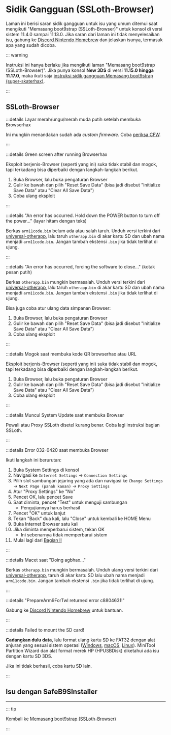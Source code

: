 # Sidik Gangguan (SSLoth-Browser)

Laman ini berisi saran sidik gangguan untuk isu yang umum ditemui saat mengikuti "Memasang boot9strap (SSLoth-Browser)" untuk konsol di versi sistem 11.4.0 sampai 11.13.0. Jika saran dari laman ini tidak menyelesaikan isu, gabung ke [Discord Nintendo Homebrew](https://discord.gg/MWxPgEp) dan jelaskan isunya, termasuk apa yang sudah dicoba.

::: warning

Instruksi ini hanya berlaku jika mengikuti laman "Memasang boot9strap (SSLoth-Browser)". Jika punya konsol **New 3DS** di versi **11.15.0 hingga 11.17.0**, maka ikuti saja [instruksi sidik gangguan Memasang boot9strap (super-skaterhax)](troubleshooting-super-skaterhax).

:::

## SSLoth-Browser

:::details Layar merah/ungu/merah muda putih setelah membuka Browserhax

Ini mungkin menandakan sudah ada _custom firmware_. Coba [periksa CFW](checking-for-cfw).

:::

:::details Green screen after running Browserhax

Eksploit berjenis-Browser (seperti yang ini) suka tidak stabil dan mogok, tapi terkadang bisa diperbaiki dengan langkah-langkah berikut.

1. Buka Browser, lalu buka pengaturan Browser
2. Gulir ke bawah dan pilih "Reset Save Data" (bisa jadi disebut "Initialize Save Data" atau "Clear All Save Data")
3. Coba ulang eksploit

:::

:::details "An error has occurred. Hold down the POWER button to turn off the power..." (layar hitam dengan teks)

Berkas `arm11code.bin` belum ada atau salah taruh. Unduh versi terkini dari [universal-otherapp](https://github.com/TuxSH/universal-otherapp/releases/latest), lalu taruh `otherapp.bin` di akar kartu SD dan ubah nama menjadi `arm11code.bin`. Jangan tambah ekstensi `.bin` jika tidak terlihat di ujung.

:::

:::details "An error has occurred, forcing the software to close..." (kotak pesan putih)

Berkas `otherapp.bin` mungkin bermasalah. Unduh versi terkini dari [universal-otherapp](https://github.com/TuxSH/universal-otherapp/releases/latest), lalu taruh `otherapp.bin` di akar kartu SD dan ubah nama menjadi `arm11code.bin`. Jangan tambah ekstensi `.bin` jika tidak terlihat di ujung.

Bisa juga coba atur ulang data simpanan Browser:

1. Buka Browser, lalu buka pengaturan Browser
2. Gulir ke bawah dan pilih "Reset Save Data" (bisa jadi disebut "Initialize Save Data" atau "Clear All Save Data")
3. Coba ulang eksploit

:::

:::details Mogok saat membuka kode QR browserhax atau URL

Eksploit berjenis-Browser (seperti yang ini) suka tidak stabil dan mogok, tapi terkadang bisa diperbaiki dengan langkah-langkah berikut.

1. Buka Browser, lalu buka pengaturan Browser
2. Gulir ke bawah dan pilih "Reset Save Data" (bisa jadi disebut "Initialize Save Data" atau "Clear All Save Data")
3. Coba ulang eksploit

:::

:::details Muncul System Update saat membuka Browser

Pewali atau Proxy SSLoth disetel kurang benar. Coba lagi instruksi bagian SSLoth.

:::

:::details Error 032-0420 saat membuka Browser

Ikuti langkah ini berurutan:

1. Buka System Settings di konsol
2. Navigasi ke `Internet Settings` -> `Connection Settings`
3. Pilih slot sambungan jejaring yang ada dan navigasi ke `Change Settings` -> `Next Page (panah kanan)` -> `Proxy Settings`
4. Atur "Proxy Settings" ke "No"
5. Pencet OK, lalu pencet Save
6. Saat diminta, pencet "Test" untuk menguji sambungan
    - Pengujiannya harus berhasil
7. Pencet "OK" untuk lanjut
8. Tekan "Back" dua kali, lalu "Close" untuk kembali ke HOME Menu
9. Buka Internet Browser satu kali
10. Jika diminta memperbarui sistem, tekan OK
    - Ini sebenarnya tidak memperbarui sistem
11. Mulai lagi dari [Bagian II](installing-boot9strap-\(ssloth-browser\).html#section-ii---ssloth)

:::

:::details Macet saat "Doing agbhax..."

Berkas `otherapp.bin` mungkin bermasalah. Unduh ulang versi terkini dari [universal-otherapp](https://github.com/TuxSH/universal-otherapp/releases/latest), taruh di akar kartu SD lalu ubah nama menjadi `arm11code.bin`. Jangan tambah ekstensi `.bin` jika tidak terlihat di ujung.

:::

:::details "PrepareArm9ForTwl returned error c8804631!"

Gabung ke [Discord Nintendo Homebrew](https://discord.gg/MWxPgEp) untuk bantuan.

:::

:::details Failed to mount the SD card!

**Cadangkan dulu data**, lalu format ulang kartu SD ke FAT32 dengan alat anjuran yang sesuai sistem operasi ([Windows](formatting-sd-\(windows\)), [macOS](formatting-sd-\(mac\)), [Linux](formatting-sd-\(linux\))). MiniTool Partition Wizard dan alat format merek HP (HPUSBDisk) diketahui ada isu dengan kartu SD 3DS.

Jika ini tidak berhasil, coba kartu SD lain.

:::

## Isu dengan SafeB9SInstaller

<!--@include: ./_include/troubleshooting-sb9si-bin.md -->

<!--@include: ./_include/troubleshooting-sb9si-common.md -->

<!--@include: ./_include/troubleshooting-get-help-common.md -->

---

::: tip

Kembali ke [Memasang boot9strap (SSLoth-Browser)](installing-boot9strap-\(ssloth-browser\))

:::

<!--@include: ./_include/troubleshooting-return.md -->
